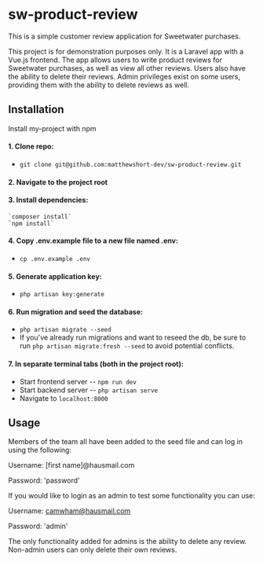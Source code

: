 
# sw-product-review

This is a simple customer review application for Sweetwater purchases.


This project is for demonstration purposes only.  It is a Laravel app with a Vue.js frontend.  The app allows users to write product reviews for Sweetwater purchases, as well as view all other reviews.  Users also have the ability to delete their reviews.  Admin privileges exist on some users, providing them with the ability to delete reviews as well.




## Installation

Install my-project with npm

#### 1. Clone repo:
  - `git clone git@github.com:matthewshort-dev/sw-product-review.git`
#### 2. Navigate to the project root
#### 3. Install dependencies:
    `composer install`
    `npm install`
#### 4. Copy .env.example file to a new file named .env:
  - `cp .env.example .env`
#### 5. Generate application key:
  - `php artisan key:generate`
#### 6. Run migration and seed the database:
  - `php artisan migrate --seed`
  - If you've already run migrations and want to reseed the db, be sure to run `php artisan migrate:fresh --seed` to avoid potential conflicts.
#### 7. In separate terminal tabs (both in the project root):
  - Start frontend server -- `npm run dev`
  - Start backend server -- `php artisan serve`
- Navigate to `localhost:8000`


    
## Usage
Members of the team all have been added to the seed file and can log in using the following:

Username: [first name]@hausmail.com

Password: 'password'

If you would like to login as an admin to test some functionality you can use:

Username: camwham@hausmail.com

Password: 'admin'

The only functionality added for admins is the ability to delete any review.  Non-admin users can only delete their own reviews.

